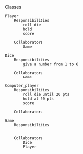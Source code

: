 Classes
    
    Player
        Responsibilities
            roll die
            hold
            score

        Collaborators
            Game

    Dice
        Responsibilities
            give a number from 1 to 6

        Collaborators
            Game

    Computer_player
        Responsibilities
            roll die until 20 pts
            hold at 20 pts
            score
        
        Collaborators

    Game
        Responsibilities


        Collaborators
            Dice
            Player

